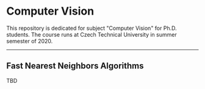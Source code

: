 # Computer Vision

This repository is dedicated for subject "Computer Vision" for Ph.D. students. The course runs at Czech Technical University in summer semester of 2020.

___

## Fast Nearest Neighbors Algorithms

TBD